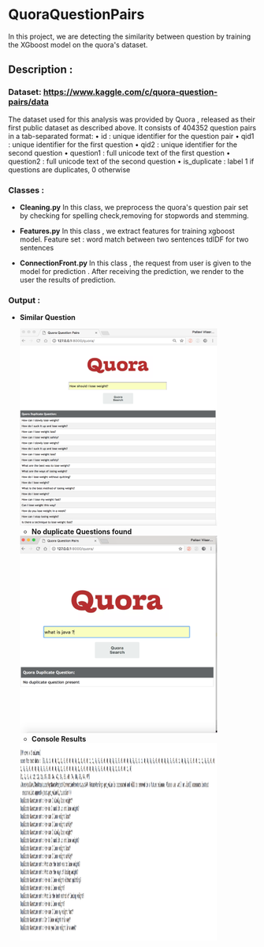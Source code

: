 # QuoraQuestionPairs
In this project, we are detecting the similarity between question by training the XGboost model on the quora's dataset.

## Description :

###  Dataset: https://www.kaggle.com/c/quora-question-pairs/data
  The dataset used for this analysis was provided by  Quora , released as their first public dataset as described above. 
  It consists of  404352  question pairs in a tab-separated format:
•    id :   unique identifier for  the question pair
•    qid1 :   unique  identifier for the  first  question
•    qid2 :   unique  identifier for the  second  question
•    question1 : full  unicode  text  of  the first  question
•    question2 : full  unicode  text  of the  second question
•    is_duplicate : label 1 if questions are duplicates,  0  otherwise

### Classes :
   -  **Cleaning.py**
      In this class, we preprocess the quora's question pair set by checking for spelling check,removing for stopwords and stemming. 
     
   -  **Features.py**
      In this class , we extract features for training xgboost model.
      Feature set :
      word match between two sentences
      tdIDF for two sentences 
      
   -  **ConnectionFront.py**
      In this class , the request from user is given to the model for prediction . After receiving the prediction, we render 
      to the user the results of prediction.
      
 ### Output :
  - **Similar Question** 
  
  
    <img src="./similarquestion.png" data-canonical-src="./similarquestion.png" width="400" height="400" ALIGN=”left” />
    
    
    - **No duplicate Questions found** 
    
    
    
     <img src="./Nopresent.png" data-canonical-src="./Nopresent.png" width="400" height="400" ALIGN=”left” />
     
     
     
     - **Console Results**
     
     
      <img src="./consoleResults.png" data-canonical-src="./consoleResults.png" width="400" height="400" ALIGN=”left” />
   
